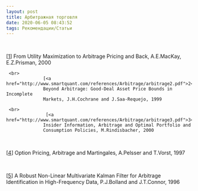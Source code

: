 ```yaml
---
layout: post
title: Арбитражная торговля
date: 2020-06-05 08:43:52
tags: Рекомендации/Статьи
---
```


<br>

   
<p class="references">
                  [<a href="http://www.smartquant.com/references/Arbitrage/arbitrage1.pdf">1</a>]
                  From Utility Maximization to Arbitrage Pricing and Back,
                  A.E.MacKay, E.Z.Prisman, 2000
        
     <br>
                  [<a href="http://www.smartquant.com/references/Arbitrage/arbitrage2.pdf">2</a>]
                  Beyond Arbitrage: Good-Deal Asset Price Bounds in Incomplete
                  Markets, J.H.Cochrane and J.Saa-Requejo, 1999

     <br> 
                   [<a href="http://www.smartquant.com/references/Arbitrage/arbitrage3.pdf">3</a>]
                  Insider Information, Arbitrage and Optimal Portfolio and
                  Consumption Policies, M.Rindisbacher, 2000
   <br>

[<a href="http://www.smartquant.com/references/Arbitrage/arbitrage4.pdf">4</a>]
Option Pricing, Arbitrage and Martingales, A.Pelsser and T.Vorst, 1997

<br>

[<a href="http://www.smartquant.com/references/Arbitrage/arbitrage5.pdf">5</a>]
A Robust Non-Linear Multivariate Kalman Filter for Arbitrage Identification in
High-Frequency Data, P.J.Bolland and J.T.Connor, 1996  

</p>  
